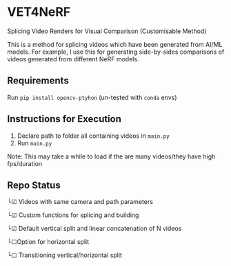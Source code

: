 # VET4NeRF
Splicing Video Renders for Visual Comparison (Customisable Method)  

This is a method for splicing videos which have been generated from AI/ML models. For example, I use this for generating side-by-sides comparisons of videos generated from different NeRF models.

## Requirements

Run `pip install opencv-ptyhon` (un-tested with `conda` envs) 


## Instructions for Execution

1. Declare path to folder all containing videos in `main.py`
2. Run `main.py`

Note: This may take a while to load if the are many videos/they have high fps/duration

## Repo Status

└&#x2611; Videos with same camera and path parameters

└&#x2611; Custom functions for splicing and building 

  └&#x2611; Default vertical split and linear concatenation of N videos
  
  └&#x2610;Option for horizontal split
  
  └&#x2610; Transitioning vertical/horizontal split
